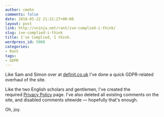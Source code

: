 ```yaml
---
author: cmohn
comments: false
date: 2018-05-22 21:21:27+00:00
layout: post
link: http://vninja.net/rant/ive-complied-i-think/
slug: ive-complied-i-think
title: I've Complied, I think.
wordpress_id: 5068
categories:
- Rant
tags:
- GDPR
---
```


Like Sam and Simon over at [definit.co.uk](https://www.definit.co.uk/2018/05/gdpr-blogging-and-definit/) I've done a quick GDPR-related overhaul of the site.

Like the two English scholars and gentlemen, I've created the required [Privacy Policy](http://vninja.net/privacy-policy/) page. I've also deleted all existing comments on the site, and disabled comments sitewide — hopefully that's enough.

Oh, joy.


